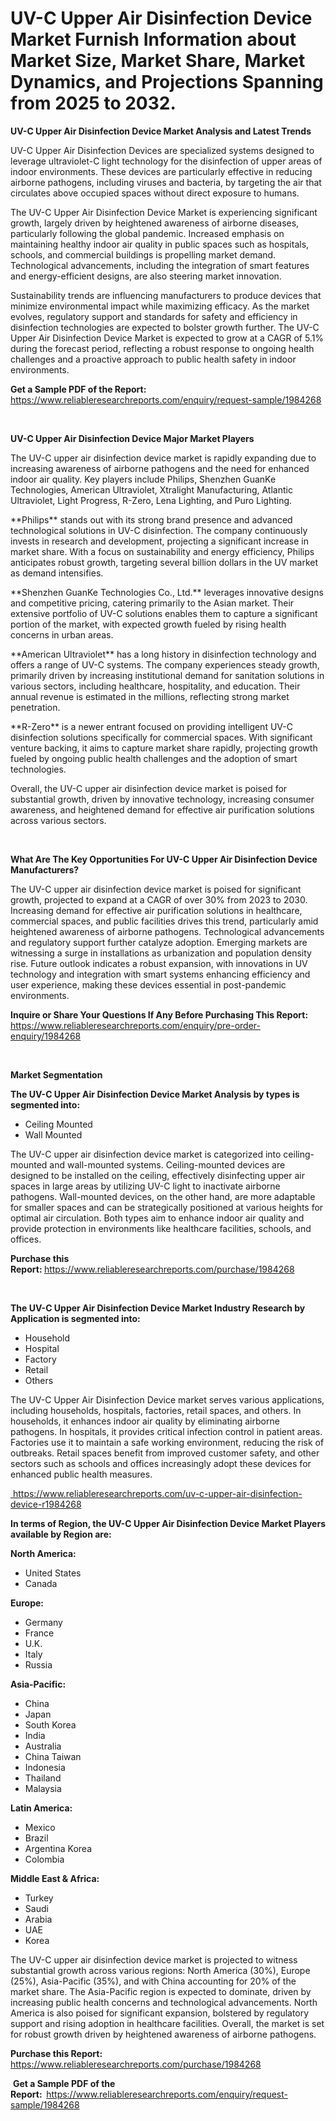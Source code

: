 <p><h1>UV-C Upper Air Disinfection Device Market Furnish Information about Market Size, Market Share, Market Dynamics, and Projections Spanning from 2025 to 2032.</h1></p><p><strong>UV-C Upper Air Disinfection Device Market Analysis and Latest Trends</strong></p>
<p><p>UV-C Upper Air Disinfection Devices are specialized systems designed to leverage ultraviolet-C light technology for the disinfection of upper areas of indoor environments. These devices are particularly effective in reducing airborne pathogens, including viruses and bacteria, by targeting the air that circulates above occupied spaces without direct exposure to humans. </p><p>The UV-C Upper Air Disinfection Device Market is experiencing significant growth, largely driven by heightened awareness of airborne diseases, particularly following the global pandemic. Increased emphasis on maintaining healthy indoor air quality in public spaces such as hospitals, schools, and commercial buildings is propelling market demand. Technological advancements, including the integration of smart features and energy-efficient designs, are also steering market innovation.</p><p>Sustainability trends are influencing manufacturers to produce devices that minimize environmental impact while maximizing efficacy. As the market evolves, regulatory support and standards for safety and efficiency in disinfection technologies are expected to bolster growth further. The UV-C Upper Air Disinfection Device Market is expected to grow at a CAGR of 5.1% during the forecast period, reflecting a robust response to ongoing health challenges and a proactive approach to public health safety in indoor environments.</p></p>
<p><strong>Get a Sample PDF of the Report:&nbsp;</strong> <a href="https://www.reliableresearchreports.com/enquiry/request-sample/1984268?utm_campaign=3053&utm_medium=2&utm_source=Github&utm_content=ia&utm_term=12042025&utm_id=uv-c-upper-air-disinfection-device">https://www.reliableresearchreports.com/enquiry/request-sample/1984268</a></p>
<p>&nbsp;</p>
<p><strong>UV-C Upper Air Disinfection Device Major Market Players</strong></p>
<p><p>The UV-C upper air disinfection device market is rapidly expanding due to increasing awareness of airborne pathogens and the need for enhanced indoor air quality. Key players include Philips, Shenzhen GuanKe Technologies, American Ultraviolet, Xtralight Manufacturing, Atlantic Ultraviolet, Light Progress, R-Zero, Lena Lighting, and Puro Lighting.</p><p>**Philips** stands out with its strong brand presence and advanced technological solutions in UV-C disinfection. The company continuously invests in research and development, projecting a significant increase in market share. With a focus on sustainability and energy efficiency, Philips anticipates robust growth, targeting several billion dollars in the UV market as demand intensifies.</p><p>**Shenzhen GuanKe Technologies Co., Ltd.** leverages innovative designs and competitive pricing, catering primarily to the Asian market. Their extensive portfolio of UV-C solutions enables them to capture a significant portion of the market, with expected growth fueled by rising health concerns in urban areas.</p><p>**American Ultraviolet** has a long history in disinfection technology and offers a range of UV-C systems. The company experiences steady growth, primarily driven by increasing institutional demand for sanitation solutions in various sectors, including healthcare, hospitality, and education. Their annual revenue is estimated in the millions, reflecting strong market penetration.</p><p>**R-Zero** is a newer entrant focused on providing intelligent UV-C disinfection solutions specifically for commercial spaces. With significant venture backing, it aims to capture market share rapidly, projecting growth fueled by ongoing public health challenges and the adoption of smart technologies.</p><p>Overall, the UV-C upper air disinfection device market is poised for substantial growth, driven by innovative technology, increasing consumer awareness, and heightened demand for effective air purification solutions across various sectors.</p></p>
<p>&nbsp;</p>
<p><strong>What Are The Key Opportunities For UV-C Upper Air Disinfection Device Manufacturers?</strong></p>
<p><p>The UV-C upper air disinfection device market is poised for significant growth, projected to expand at a CAGR of over 30% from 2023 to 2030. Increasing demand for effective air purification solutions in healthcare, commercial spaces, and public facilities drives this trend, particularly amid heightened awareness of airborne pathogens. Technological advancements and regulatory support further catalyze adoption. Emerging markets are witnessing a surge in installations as urbanization and population density rise. Future outlook indicates a robust expansion, with innovations in UV technology and integration with smart systems enhancing efficiency and user experience, making these devices essential in post-pandemic environments.</p></p>
<p><strong>Inquire or Share Your Questions If Any Before Purchasing This Report:</strong> <a href="https://www.reliableresearchreports.com/enquiry/pre-order-enquiry/1984268?utm_campaign=3053&utm_medium=2&utm_source=Github&utm_content=ia&utm_term=12042025&utm_id=uv-c-upper-air-disinfection-device">https://www.reliableresearchreports.com/enquiry/pre-order-enquiry/1984268</a></p>
<p>&nbsp;</p>
<p><strong>Market Segmentation</strong></p>
<p><strong>The UV-C Upper Air Disinfection Device Market Analysis by types is segmented into:</strong></p>
<p><ul><li>Ceiling Mounted</li><li>Wall Mounted</li></ul></p>
<p><p>The UV-C upper air disinfection device market is categorized into ceiling-mounted and wall-mounted systems. Ceiling-mounted devices are designed to be installed on the ceiling, effectively disinfecting upper air spaces in large areas by utilizing UV-C light to inactivate airborne pathogens. Wall-mounted devices, on the other hand, are more adaptable for smaller spaces and can be strategically positioned at various heights for optimal air circulation. Both types aim to enhance indoor air quality and provide protection in environments like healthcare facilities, schools, and offices.</p></p>
<p><strong>Purchase this Report:&nbsp;</strong><a href="https://www.reliableresearchreports.com/purchase/1984268?utm_campaign=3053&utm_medium=2&utm_source=Github&utm_content=ia&utm_term=12042025&utm_id=uv-c-upper-air-disinfection-device">https://www.reliableresearchreports.com/purchase/1984268</a></p>
<p>&nbsp;</p>
<p><strong>The UV-C Upper Air Disinfection Device Market Industry Research by Application is segmented into:</strong></p>
<p><ul><li>Household</li><li>Hospital</li><li>Factory</li><li>Retail</li><li>Others</li></ul></p>
<p><p>The UV-C Upper Air Disinfection Device market serves various applications, including households, hospitals, factories, retail spaces, and others. In households, it enhances indoor air quality by eliminating airborne pathogens. In hospitals, it provides critical infection control in patient areas. Factories use it to maintain a safe working environment, reducing the risk of outbreaks. Retail spaces benefit from improved customer safety, and other sectors such as schools and offices increasingly adopt these devices for enhanced public health measures.</p></p>
<p><a href="https://www.reliableresearchreports.com/uv-c-upper-air-disinfection-device-r1984268?utm_campaign=3053&utm_medium=2&utm_source=Github&utm_content=ia&utm_term=12042025&utm_id=uv-c-upper-air-disinfection-device">&nbsp;https://www.reliableresearchreports.com/uv-c-upper-air-disinfection-device-r1984268</a></p>
<p><strong>In terms of Region, the UV-C Upper Air Disinfection Device Market Players available by Region are:</strong></p>
<p>
    <p> <strong> North America: </strong>
        <ul>
            <li>United States</li>
            <li>Canada</li>
        </ul>
        </p> 
    <p> <strong> Europe: </strong>
        <ul>
            <li>Germany</li>
            <li>France</li>
            <li>U.K.</li>
            <li>Italy</li>
            <li>Russia</li>
        </ul>
        </p> 
    <p> <strong> Asia-Pacific: </strong>
        <ul>
            <li>China</li>
            <li>Japan</li>
            <li>South Korea</li>
            <li>India</li>
            <li>Australia</li>
            <li>China Taiwan</li>
            <li>Indonesia</li>
            <li>Thailand</li>
            <li>Malaysia</li>
        </ul>
        </p> 
    <p> <strong> Latin America: </strong>
        <ul>
            <li>Mexico</li>
            <li>Brazil</li>
            <li>Argentina Korea</li>
            <li>Colombia</li>
        </ul>
        </p> 
    <p> <strong> Middle East & Africa: </strong>
        <ul>
            <li>Turkey</li>
            <li>Saudi</li>
            <li>Arabia</li>
            <li>UAE</li>
            <li>Korea</li>
        </ul>
    </p>
    </p>
<p><p>The UV-C upper air disinfection device market is projected to witness substantial growth across various regions: North America (30%), Europe (25%), Asia-Pacific (35%), and with China accounting for 20% of the market share. The Asia-Pacific region is expected to dominate, driven by increasing public health concerns and technological advancements. North America is also poised for significant expansion, bolstered by regulatory support and rising adoption in healthcare facilities. Overall, the market is set for robust growth driven by heightened awareness of airborne pathogens.</p></p>
<p><strong>Purchase this Report: </strong><a href="https://www.reliableresearchreports.com/purchase/1984268?utm_campaign=3053&utm_medium=2&utm_source=Github&utm_content=ia&utm_term=12042025&utm_id=uv-c-upper-air-disinfection-device">https://www.reliableresearchreports.com/purchase/1984268</a></p>
<p>&nbsp;<strong>Get a Sample PDF of the Report:&nbsp;&nbsp;</strong><a href="https://www.reliableresearchreports.com/enquiry/request-sample/1984268?utm_campaign=3053&utm_medium=2&utm_source=Github&utm_content=ia&utm_term=12042025&utm_id=uv-c-upper-air-disinfection-device">https://www.reliableresearchreports.com/enquiry/request-sample/1984268</a></p>
<p><strong></strong></p>
<p><p></p><p></p><p></p></p>